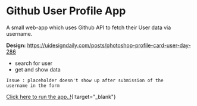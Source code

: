 # Github User Profile App

A small web-app which uses Github API to fetch their User data via username.

**Design:** https://uidesigndaily.com/posts/photoshop-profile-card-user-day-286

- search for user
- get and show data

<code>Issue : placeholder doesn't show up after submission of the username in the form</code>

[Click here to run the app..!](https://raw.githack.com/edwardmasih/github-user-profiles/master/index.html){:target="_blank"}
